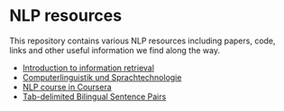 # NLP resources

This repository contains various NLP resources including papers, code, links and other useful information we find along the way.  

* [Introduction to information retrieval](https://nlp.stanford.edu/IR-book/)
* [Computerlinguistik und Sprachtechnologie](https://link-springer-com.emedien.ub.uni-muenchen.de/book/10.1007%2F978-3-8274-2224-8)
* [NLP course in Coursera](https://www.coursera.org/learn/language-processing#syllabus)
* [Tab-delimited Bilingual Sentence Pairs](http://www.manythings.org/anki/)
